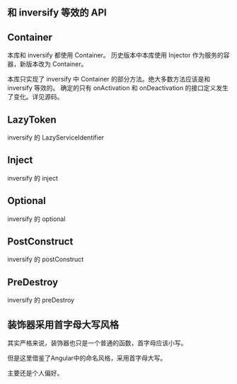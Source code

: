 ## 和 inversify 等效的 API

## Container

本库和 inversify 都使用 Container。
历史版本中本库使用 Injector 作为服务的容器，新版本改为 Container。

本库只实现了 inversify 中 Container 的部分方法。绝大多数方法应该是和 inversify 等效的。
确定的只有 onActivation 和 onDeactivation 的接口定义发生了变化。详见源码。

## LazyToken

inversify 的 LazyServiceIdentifier

## Inject

inversify 的 inject

## Optional

inversify 的 optional

## PostConstruct

inversify 的 postConstruct

## PreDestroy

inversify 的 preDestroy

## 装饰器采用首字母大写风格

其实严格来说，装饰器也只是一个普通的函数，首字母应该小写。

但是这里借鉴了Angular中的命名风格，采用首字母大写。

主要还是个人偏好。
